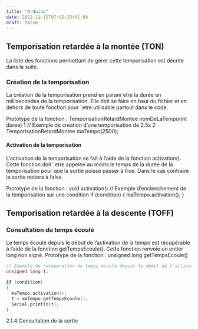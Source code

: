 ```yaml
---
title: "Arduino"
date: 2022-11-15T07:02:33+01:00
draft: false
---
```


## Temporisation retardée à la montée (TON)

La liste des fonctions permettant de gérer cette temporisation est décrite dans la suite.

### Création de la temporisation

La création de la temporisation prend en param`etre la durée en millisecondes de la temporisation. Elle doit se faire en haut du fichier et en dehors de toute fonction pour ˆetre utilisable partout dans le code.

Prototype de la fonction : TemporisationRetardMontee nomDeLaTempo(int duree)
1 // Exemple de creation d’une temporisation de 2.5s
2 TemporisationRetardMontee maTempo(2500);


#### Activation de la temporisation

L’activation de la temporisation se fait à l’aide de la fonction activation(). Cette fonction doit ˆetre appelée au moins le temps de la durée de la temporisation pour que la sortie puisse passer à true. Dans le cas contraire la sortie restera à false.

Prototype de la fonction : void activation()
// Exemple d’enclenchement de la temporisation sur une condition
if (condition)
{
  maTempo.activation();
}


## Temporisation retardée à la descente (TOFF)

### Consultation du temps écoulé

Le temps écoulé depuis le début de l’activation de la tempo est récupérable à l’aide de la fonction getTempsEcoule().
Cette fonction renvoie un entier long non signé.
Prototype de la fonction : unsigned long getTempsEcoule()

```C
// Exemple de recuperation du temps ecoule depuis le debut de l’activation
unsigned long t;

if (condition)
{
  maTempo.activation();
  t = maTempo.getTempsEcoule();
  Serial.println(t);
}
```

2.1.4 Consultation de la sortie
